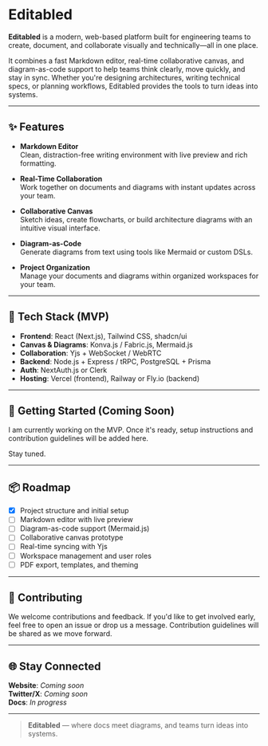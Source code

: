 # Editabled

**Editabled** is a modern, web-based platform built for engineering teams to create, document, and collaborate visually and technically—all in one place.

It combines a fast Markdown editor, real-time collaborative canvas, and diagram-as-code support to help teams think clearly, move quickly, and stay in sync. Whether you're designing architectures, writing technical specs, or planning workflows, Editabled provides the tools to turn ideas into systems.

---

## ✨ Features

- **Markdown Editor**  
  Clean, distraction-free writing environment with live preview and rich formatting.

- **Real-Time Collaboration**  
  Work together on documents and diagrams with instant updates across your team.

- **Collaborative Canvas**  
  Sketch ideas, create flowcharts, or build architecture diagrams with an intuitive visual interface.

- **Diagram-as-Code**  
  Generate diagrams from text using tools like Mermaid or custom DSLs.

- **Project Organization**  
  Manage your documents and diagrams within organized workspaces for your team.

---

## 🧱 Tech Stack (MVP)

- **Frontend**: React (Next.js), Tailwind CSS, shadcn/ui  
- **Canvas & Diagrams**: Konva.js / Fabric.js, Mermaid.js  
- **Collaboration**: Yjs + WebSocket / WebRTC  
- **Backend**: Node.js + Express / tRPC, PostgreSQL + Prisma  
- **Auth**: NextAuth.js or Clerk  
- **Hosting**: Vercel (frontend), Railway or Fly.io (backend)  

---

## 🚀 Getting Started (Coming Soon)

I am currently working on the MVP. Once it's ready, setup instructions and contribution guidelines will be added here.

Stay tuned.

---

## 📦 Roadmap

- [x] Project structure and initial setup  
- [ ] Markdown editor with live preview  
- [ ] Diagram-as-code support (Mermaid.js)  
- [ ] Collaborative canvas prototype  
- [ ] Real-time syncing with Yjs  
- [ ] Workspace management and user roles  
- [ ] PDF export, templates, and theming  

---

## 🤝 Contributing

We welcome contributions and feedback. If you'd like to get involved early, feel free to open an issue or drop us a message. Contribution guidelines will be shared as we move forward.

---

## 🌐 Stay Connected

**Website**: _Coming soon_  
**Twitter/X**: _Coming soon_  
**Docs**: _In progress_

---

> **Editabled** — where docs meet diagrams, and teams turn ideas into systems.

